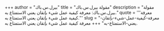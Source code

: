 +++
author = "بيرل.س.باك"
title = "مقولة بيرل.س.باك"
description = "مقولة بيرل.س.باك: معرفة كيفية عمل شيء بإتقان يعني الاستمتاع به."
quote = '''معرفة كيفية عمل شيء بإتقان يعني الاستمتاع به.''' 
slug = "معرفة-كيفية-عمل-شيء-بإتقان-يعني-الاستمتاع-به"
+++
معرفة كيفية عمل شيء بإتقان يعني الاستمتاع به.
